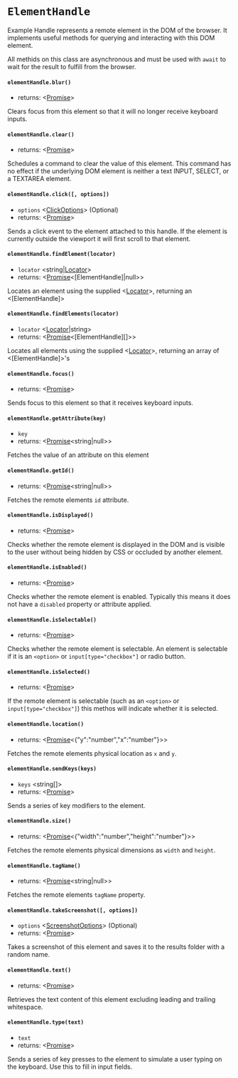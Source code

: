 # `ElementHandle`

Example Handle represents a remote element in the DOM of the browser. It implements useful methods for querying and interacting with this DOM element.

All methids on this class are asynchronous and must be used with `await` to wait for the result to fulfill from the browser.

#### `elementHandle.blur()`
* returns: <[Promise]<void>> 

Clears focus from this element so that it will no longer receive keyboard inputs.

#### `elementHandle.clear()`
* returns: <[Promise]<void>> 

Schedules a command to clear the value of this element.
This command has no effect if the underlying DOM element is neither a text
INPUT, SELECT, or a TEXTAREA element.

#### `elementHandle.click([, options])`
* `options` <[ClickOptions]> (Optional) 
* returns: <[Promise]<void>> 

Sends a click event to the element attached to this handle. If the element is
currently outside the viewport it will first scroll to that element.

#### `elementHandle.findElement(locator)`
* `locator` <string|[Locator]>  
* returns: <[Promise]<[ElementHandle]|null>> 

Locates an element using the supplied <[Locator]>, returning an <[ElementHandle]>

#### `elementHandle.findElements(locator)`
* `locator` <[Locator]|string>  
* returns: <[Promise]<[ElementHandle][]>> 

Locates all elements using the supplied <[Locator]>, returning an array of <[ElementHandle]>'s

#### `elementHandle.focus()`
* returns: <[Promise]<void>> 

Sends focus to this element so that it receives keyboard inputs.

#### `elementHandle.getAttribute(key)`
* `key` <string>  
* returns: <[Promise]<string|null>> 

Fetches the value of an attribute on this element

#### `elementHandle.getId()`
* returns: <[Promise]<string|null>> 

Fetches the remote elements `id` attribute.

#### `elementHandle.isDisplayed()`
* returns: <[Promise]<boolean>> 

Checks whether the remote element is displayed in the DOM and is visible to the user without being hidden by CSS or occluded by another element.

#### `elementHandle.isEnabled()`
* returns: <[Promise]<boolean>> 

Checks whether the remote element is enabled. Typically this means it does not have a `disabled` property or attribute applied.

#### `elementHandle.isSelectable()`
* returns: <[Promise]<boolean>> 

Checks whether the remote element is selectable. An element is selectable if it is an `<option>` or `input[type="checkbox"]` or radio button.

#### `elementHandle.isSelected()`
* returns: <[Promise]<boolean>> 

If the remote element is selectable (such as an `<option>` or `input[type="checkbox"]`) this methos will indicate whether it is selected.

#### `elementHandle.location()`
* returns: <[Promise]<{"y":"number","x":"number"}>> 

Fetches the remote elements physical location as `x` and `y`.

#### `elementHandle.sendKeys(keys)`
* `keys` <string[]>  
* returns: <[Promise]<void>> 

Sends a series of key modifiers to the element.

#### `elementHandle.size()`
* returns: <[Promise]<{"width":"number","height":"number"}>> 

Fetches the remote elements physical dimensions as `width` and `height`.

#### `elementHandle.tagName()`
* returns: <[Promise]<string|null>> 

Fetches the remote elements `tagName` property.

#### `elementHandle.takeScreenshot([, options])`
* `options` <[ScreenshotOptions]> (Optional) 
* returns: <[Promise]<void>> 

Takes a screenshot of this element and saves it to the results folder with a random name.

#### `elementHandle.text()`
* returns: <[Promise]<string>> 

Retrieves the text content of this element excluding leading and trailing whitespace.

#### `elementHandle.type(text)`
* `text` <string>  
* returns: <[Promise]<void>> 

Sends a series of key presses to the element to simulate a user typing on the keyboard. Use this to fill in input fields.


[Promise]: https://developer.mozilla.org/en-US/docs/Web/JavaScript/Reference/Global_Objects/Promise
[ClickOptions]: Interfaces.md#clickoptions
[Locator]: Locator.md#locator
[ScreenshotOptions]: Interfaces.md#screenshotoptions